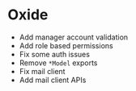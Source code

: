# Oxide

-   Add manager account validation
-   Add role based permissions
-   Fix some auth issues
-   Remove `*Model` exports
-   Fix mail client
-   Add mail client APIs
